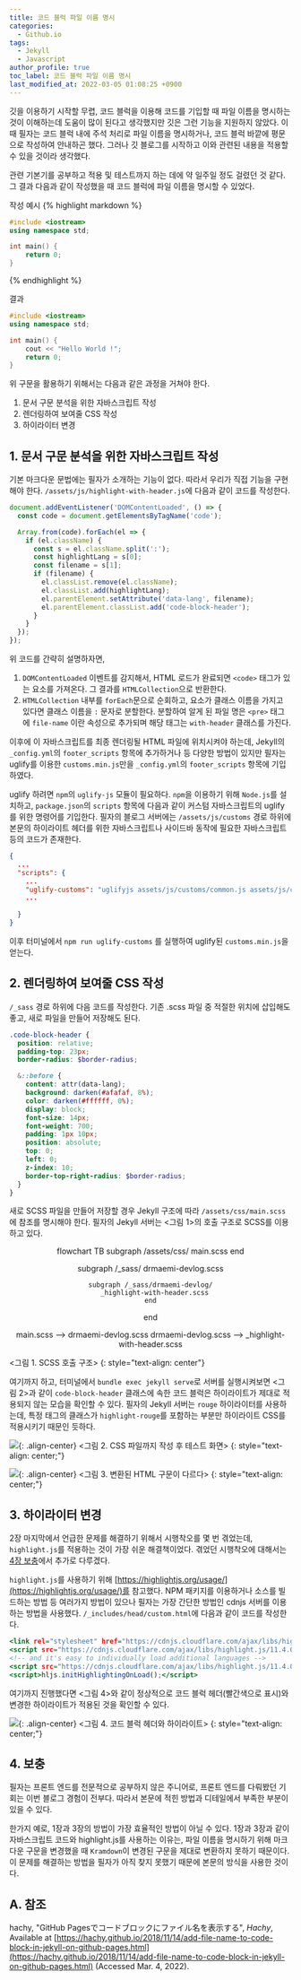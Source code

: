 ```yaml
---
title: 코드 블럭 파일 이름 명시
categories:
  - Github.io
tags:
  - Jekyll
  - Javascript
author_profile: true
toc_label: 코드 블럭 파일 이름 명시
last_modified_at: 2022-03-05 01:08:25 +0900
---
```

깃을 이용하기 시작할 무렵, 코드 블럭을 이용해 코드를 기입할 때 파일 이름을 명시하는 것이 이해하는데 도움이 많이 된다고 생각했지만 깃은 그런 기능을 지원하지 않았다. 이 때 필자는 코드 블럭 내에 주석 처리로 파일 이름을 명시하거나, 코드 블럭 바깥에 평문으로 작성하여 안내하곤 했다. 그러나 깃 블로그를 시작하고 이와 관련된 내용을 적용할 수 있을 것이라 생각했다.

관련 기본기를 공부하고 적용 및 테스트까지 하는 데에 약 일주일 정도 걸렸던 것 같다. 그 결과 다음과 같이 작성했을 때 코드 블럭에 파일 이름을 명시할 수 있었다.

작성 예시
{% highlight markdown %}
```c++:test.cpp
#include <iostream>
using namespace std;

int main() {
    return 0;
}
```
{% endhighlight %}

결과

```c++:test.cpp
#include <iostream>
using namespace std;

int main() {
    cout << "Hello World !";
    return 0;
}
```

위 구문을 활용하기 위해서는 다음과 같은 과정을 거쳐야 한다.
1. 문서 구문 분석을 위한 자바스크립트 작성
2. 렌더링하여 보여줄 CSS 작성
3. 하이라이터 변경

## 1. 문서 구문 분석을 위한 자바스크립트 작성
기본 마크다운 문법에는 필자가 소개하는 기능이 없다. 따라서 우리가 직접 기능을 구현해야 한다. `/assets/js/highlight-with-header.js`에 다음과 같이 코드를 작성한다.

```javascript:/assets/js/highlight-with-header.js
document.addEventListener('DOMContentLoaded', () => {
  const code = document.getElementsByTagName('code');

  Array.from(code).forEach(el => {
    if (el.className) {
      const s = el.className.split(':');
      const highlightLang = s[0];
      const filename = s[1];
      if (filename) {
        el.classList.remove(el.className);
        el.classList.add(highlightLang);
        el.parentElement.setAttribute('data-lang', filename);
        el.parentElement.classList.add('code-block-header');
      }
    }
  });
});
```

위 코드를 간략히 설명하자면,
1. `DOMContentLoaded` 이벤트를 감지해서, HTML 로드가 완료되면 `<code>` 태그가 있는 요소를 가져온다. 그 결과를 `HTMLCollection`으로 반환한다.
2. `HTMLCollection` 내부를 `forEach`문으로 순회하고, 요소가 클래스 이름을 가지고 있다면 클래스 이름을 `:` 문자로 분할한다. 분할하여 알게 된 파일 명은 `<pre>` 태그에 `file-name` 이란 속성으로 추가되며 해당 태그는 `with-header` 클래스를 가진다.

이후에 이 자바스크립트를 최종 렌더링될 HTML 파일에 위치시켜야 하는데, Jekyll의 `_config.yml`의 `footer_scripts` 항목에 추가하거나 등 다양한 방법이 있지만 필자는 uglify를 이용한 `customs.min.js`만을 `_config.yml`의 `footer_scripts` 항목에 기입하였다.

uglify 하려면 `npm`의 `uglify-js` 모듈이 필요하다. `npm`을 이용하기 위해 `Node.js`를 설치하고, `package.json`의 `scripts` 항목에 다음과 같이 커스텀 자바스크립트의 uglify를 위한 명령어를 기입한다. 필자의 블로그 서버에는 `/assets/js/customs` 경로 하위에 본문의 하이라이트 헤더를 위한 자바스크립트나 사이드바 동작에 필요한 자바스크립트 등의 코드가 존재한다.

```json:/package.json
{
  ...
  "scripts": {
    ...
    "uglify-customs": "uglifyjs assets/js/customs/common.js assets/js/customs/nav-remocon.js assets/js/customs/whole-toc.js assets/js/customs/simple-notice.js assets/js/customs/sidebar.js assets/js/customs/auto-scroll.js assets/js/customs/responsive-topbar.js assets/js/customs/copy-to-clipboard.js assets/js/customs/fold-code-block.js assets/js/customs/statistics.js assets/js/customs/lang-pack.js assets/js/customs/right-widget.js assets/js/customs/site-pagination.js assets/js/customs/magnific-popup.js assets/js/customs/post-utility.js assets/js/customs/highlight-with-header.js -c -m -o assets/js/customs.min.js",
    ...
    
  }
}
```

이후 터미널에서 `npm run uglify-customs` 를 실행하여 uglify된 `customs.min.js`을 얻는다.

## 2. 렌더링하여 보여줄 CSS 작성
`/_sass` 경로 하위에 다음 코드를 작성한다. 기존 .scss 파일 중 적절한 위치에 삽입해도 좋고, 새로 파일을 만들어 저장해도 된다. 

```scss:_code-block-header.scss
.code-block-header {
  position: relative;
  padding-top: 23px;
  border-radius: $border-radius;

  &::before {
    content: attr(data-lang);
    background: darken(#afafaf, 8%);
    color: darken(#ffffff, 0%);
    display: block;
    font-size: 14px;
    font-weight: 700;
    padding: 1px 10px;
    position: absolute;
    top: 0;
    left: 0;
    z-index: 10;
    border-top-right-radius: $border-radius;
  }
}
```

새로 SCSS 파일을 만들어 저장할 경우 Jekyll 구조에 따라 `/assets/css/main.scss`에 참조를 명시해야 한다. 필자의 Jekyll 서버는 <그림 1>의 호출 구조로 SCSS를 이용하고 있다.

<div class="mermaid" align="center">
flowchart TB
  subgraph /assets/css/
    main.scss
  end

  subgraph /_sass/
    drmaemi-devlog.scss

    subgraph /_sass/drmaemi-devlog/
      _highlight-with-header.scss
    end
  end

  main.scss --> drmaemi-devlog.scss
  drmaemi-devlog.scss --> _highlight-with-header.scss
</div>
<그림 1. SCSS 호출 구조>
{: style="text-align: center"}

여기까지 하고, 터미널에서 `bundle exec jekyll serve`로 서버를 실행시켜보면 <그림 2>과 같이 `code-block-header` 클래스에 속한 코드 블럭은 하이라이트가 제대로 적용되지 않는 모습을 확인할 수 있다. 필자의 Jekyll 서버는 `rouge` 하이라이터를 사용하는데, 특정 태그의 클래스가 `highlight-rouge`를 포함하는 부분만 하이라이트 CSS를 적용시키기 때문인 듯하다.

![](https://drive.google.com/uc?export=view&id=1XF5FOdgF6kqEt7MlxAlvzjLP7H3mpXJt){: .align-center}
<그림 2. CSS 파일까지 작성 후 테스트 화면>
{: style="text-align: center;"}

![](https://drive.google.com/uc?export=view&id=1LZ55kWMVojExQn80zmbX8y0LsySrCgex){: .align-center}
<그림 3. 변환된 HTML 구문이 다르다>
{: style="text-align: center;"}


## 3. 하이라이터 변경
2장 마지막에서 언급한 문제를 해결하기 위해서 시행착오를 몇 번 겪었는데, `highlight.js`를 적용하는 것이 가장 쉬운 해결책이었다. 겪었던 시행착오에 대해서는 [4장 보충](#4-보충)에서 추가로 다루겠다.

`highlight.js`를 사용하기 위해 [https://highlightjs.org/usage/](https://highlightjs.org/usage/)를 참고했다. NPM 패키지를 이용하거나 소스를 빌드하는 방법 등 여러가지 방법이 있으나 필자는 가장 간단한 방법인 cdnjs 서버를 이용하는 방법을 사용했다. `/_includes/head/custom.html`에 다음과 같이 코드를 작성한다.

```html:/_includes/head/custom.html
<link rel="stylesheet" href="https://cdnjs.cloudflare.com/ajax/libs/highlight.js/11.4.0/styles/vs2015.min.css">
<script src="https://cdnjs.cloudflare.com/ajax/libs/highlight.js/11.4.0/highlight.min.js"></script> -->
<!-- and it's easy to individually load additional languages -->
<script src="https://cdnjs.cloudflare.com/ajax/libs/highlight.js/11.4.0/languages/go.min.js"></script>
<script>hljs.initHighlightingOnLoad();</script>
```

여기까지 진행했다면 <그림 4>와 같이 정상적으로 코드 블럭 헤더(빨간색으로 표시)와 변경한 하이라이트가 적용된 것을 확인할 수 있다.

![](https://drive.google.com/uc?export=view&id=17AVerRafuNCcMxmw8o7fyakJqwYSKn44){: .align-center}
<그림 4. 코드 블럭 헤더와 하이라이트>
{: style="text-align: center;"}


## 4. 보충
필자는 프론트 엔드를 전문적으로 공부하지 않은 주니어로, 프론트 엔드를 다뤄봤던 기회는 이번 블로그 경험이 전부다. 따라서 본문에 적힌 방법과 디테일에서 부족한 부분이 있을 수 있다.

한가지 예로, 1장과 3장의 방법이 가장 효율적인 방법이 아닐 수 있다. 1장과 3장과 같이 자바스크립트 코드와 highlight.js를 사용하는 이유는, 파일 이름을 명시하기 위해 마크다운 구문을 변경했을 때 `Kramdown`이 변경된 구문을 제대로 변환하지 못하기 때문이다. 이 문제를 해결하는 방법을 필자가 아직 찾지 못했기 때문에 본문의 방식을 사용한 것이다.

## A. 참조
hachy, "GitHub Pagesでコードブロックにファイル名を表示する", *Hachy*, Available at [https://hachy.github.io/2018/11/14/add-file-name-to-code-block-in-jekyll-on-github-pages.html](https://hachy.github.io/2018/11/14/add-file-name-to-code-block-in-jekyll-on-github-pages.html) (Accessed Mar. 4, 2022).
